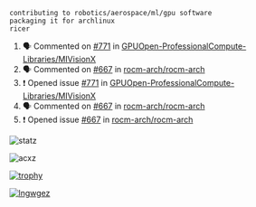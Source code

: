 ```
contributing to robotics/aerospace/ml/gpu software
packaging it for archlinux
ricer
```

<!--START_SECTION:activity-->
1. 🗣 Commented on [#771](https://github.com/GPUOpen-ProfessionalCompute-Libraries/MIVisionX/issues/771) in [GPUOpen-ProfessionalCompute-Libraries/MIVisionX](https://github.com/GPUOpen-ProfessionalCompute-Libraries/MIVisionX)
2. 🗣 Commented on [#667](https://github.com/rocm-arch/rocm-arch/issues/667) in [rocm-arch/rocm-arch](https://github.com/rocm-arch/rocm-arch)
3. ❗️ Opened issue [#771](https://github.com/GPUOpen-ProfessionalCompute-Libraries/MIVisionX/issues/771) in [GPUOpen-ProfessionalCompute-Libraries/MIVisionX](https://github.com/GPUOpen-ProfessionalCompute-Libraries/MIVisionX)
4. 🗣 Commented on [#667](https://github.com/rocm-arch/rocm-arch/issues/667) in [rocm-arch/rocm-arch](https://github.com/rocm-arch/rocm-arch)
5. ❗️ Opened issue [#667](https://github.com/rocm-arch/rocm-arch/issues/667) in [rocm-arch/rocm-arch](https://github.com/rocm-arch/rocm-arch)
<!--END_SECTION:activity-->


![statz](https://github-readme-stats.vercel.app/api?username=acxz&include_all_commits=true&show_icons=true)

<p><img align="center" src="https://github-readme-streak-stats.herokuapp.com/?user=acxz&" alt="acxz" /></p>

[![trophy](https://github-profile-trophy.vercel.app/?username=acxz)](https://github.com/ryo-ma/github-profile-trophy)

[![lngwgez](https://github-readme-stats.vercel.app/api/top-langs/?username=acxz&layout=compact)](https://github.com/acxz/github-readme-stats)

